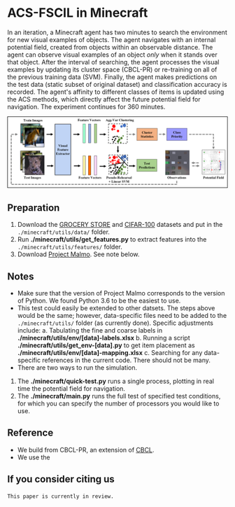 # ACS-FSCIL in Minecraft
In an iteration, a Minecraft agent has two minutes to search the environment for new visual examples of objects. The agent navigates with an internal potential field, created from objects within an observable distance. The agent can observe visual examples of an object *only* when it stands over that object. After the interval of searching, the agent processes the visual examples by updating its cluster space (CBCL-PR) or re-training on all of the previous training data (SVM). Finally, the agent makes predictions on the test data (static subset of original dataset) and classification accuracy is recorded. The agent's affinity to different classes of items is updated using the ACS methods, which directly affect the future potential field for navigation. The experiment continues for 360 minutes. 

<img src="https://github.com/chrismcclurg/FSCIL-ACS/blob/main/img/minecraft_flowchart.png"> 

## Preparation
1. Download the [GROCERY STORE](https://github.com/marcusklasson/GroceryStoreDataset) and [CIFAR-100](https://www.cs.toronto.edu/~kriz/cifar.html) datasets and put in the `./minecraft/utils/data/` folder.
2. Run **./minecraft/utils/get_features.py** to extract features into the `./minecraft/utils/features/` folder.
3. Download [Project Malmo](https://github.com/microsoft/malmo). See note below.

## Notes
+ Make sure that the version of Project Malmo corresponds to the version of Python. We found Python 3.6 to be the easiest to use.   
+ This test could easily be extended to other datsets. The steps above would be the same; however, data-specific files need to be added to the `./minecraft/utils/` folder (as currently done). Specific adjustments include: 
  a. Tabulating the fine and coarse labels in **./minecraft/utils/env/[data]-labels.xlsx**
  b. Running a script **./minecraft/utils/get_env-[data].py** to get item placement as **./minecraft/utils/env/[data]-mapping.xlsx**
  c. Searching for any data-specific references in the current code. There should not be many.
+ There are two ways to run the simulation. 
1. The **./minecraft/quick-test.py** runs a single process, plotting in real time the potential field for navigation. 
2. The **./minecraft/main.py** runs the full test of specified test conditions, for which you can specify the number of processors you would like to use.

## Reference
+ We build from CBCL-PR, an extension of [CBCL](https://github.com/aliayub7/CBCL).
+ We use the 
## If you consider citing us
```
This paper is currently in review. 
```
